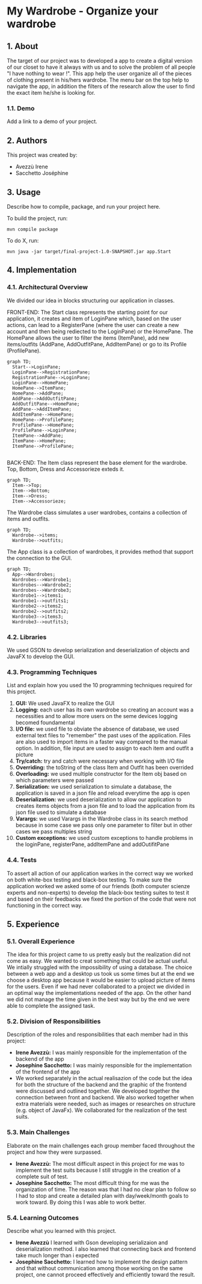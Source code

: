 # My Wardrobe - Organize your wardrobe

## 1. About

The target of our project was to developed a app to create a digital version of our closet to have it always with us and to solve the problem of all people "I have nothing to wear !". This app help the user organize all of the pieces of clothing present in his/hers wardrobe.
The menu bar on the top help to navigate the app, in addition the filters of the research allow the user to find the exact item he/she is looking for.

### 1.1. Demo

Add a link to a demo of your project.

## 2. Authors

This project was created by:

* Avezzù Irene
* Sacchetto Joséphine

## 3. Usage

Describe how to compile, package, and run your project here.

To build the project, run:

```shell
mvn compile package
```

To do X, run:

```
mvn java -jar target/final-project-1.0-SNAPSHOT.jar app.Start

```


## 4. Implementation

### 4.1. Architectural Overview

We divided our idea in blocks structuring our application in classes.

FRONT-END:
The Start class represents the starting point for our application, it creates and item of LoginPane which, based on the user actions, can lead to a RegisterPane (where the user can create a new account and then being rediected to the LoginPane) or the HomePane. The HomePane allows the user to filter the items (ItemPane), add new items/outfits (AddPane, AddOutfitPane, AddItemPane) or go to its Profile (ProfilePane).

```mermaid
graph TD;
  Start-->LoginPane;
  LoginPane-->RegistrationPane;
  RegistrationPane-->LoginPane;
  LoginPane-->HomePane;
  HomePane-->ItemPane;
  HomePane-->AddPane;
  AddPane-->AddOutfitPane;
  AddOutfitPane-->HomePane;
  AddPane-->AddItemPane;
  AddItemPane-->HomePane;
  HomePane-->ProfilePane;
  ProfilePane-->HomePane;
  ProfilePane-->LoginPane;
  ItemPane-->AddPane;
  ItemPane-->HomePane;
  ItemPane-->ProfilePane;
  
```

BACK-END:
The Item class represent the base element for the wardrobe. Top, Bottom, Dress and Accessorieze exteds it.
```mermaid
graph TD;
  Item-->Top;
  Item-->Bottom;
  Item-->Dress;
  Item-->Accessorieze;
```
The Wardrobe class simulates a user wardrobes, contains a collection of items and outfits.
```mermaid
graph TD;
  Wardrobe-->items;
  Wardrobe-->outfits;
```
The App class is a collection of wardrobes, it provides method that support the connection to the GUI.
```mermaid
graph TD;
  App-->Wardrobes;
  Wardrobes-->Wardrobe1;
  Wardrobes-->Wardrobe2;
  Wardrobes-->Wardrobe3;
  Wardrobe1-->items1;
  Wardrobe1-->outfits1;
  Wardrobe2-->items2;
  Wardrobe2-->outfits2;
  Wardrobe3-->items3;
  Wardrobe3-->outfits3;
```

### 4.2. Libraries

We used GSON to develop serialization and deserialization of objects and JavaFX to develop the GUI.

### 4.3. Programming Techniques

List and explain how you used the 10 programming techniques required for this project.
1.   **GUI:** We used JavaFX to realize the GUI
2.   **Logging:** each user has its own wardrobe so creating an account was a necessities and to allow more users on the seme devices logging becomed foundamental
3.   **I/O file:** we used file to obviate the absence of database, we used external text files to "remember" the past uses of the application. Files are also used to import items in a faster way compared to the manual option. In addition, file input are used to assign to each item and outfit a picture
4.   **Try/catch:** try and catch were necessary when working with I/O file  
5.   **Overriding:** the toString of the class Item and Outfit has been overrided
6.   **Overloading:** we used multiple constructor for the Item obj based on which parameters were passed
7.   **Serialization:** we used serialization to simulate a database, the application is saved in a json file and reload everytime the app is open
8.   **Deserialization:** we used deserialization to allow our application to creates items objects from a json file and to load the application from its json file used to simulate a database
9.   **Varargs:** we used Varargs in the Wardrobe class in its search method because in some case we pass only one parameter to filter but in other cases we pass multiples string 
10.  **Custom exceptions:** we used custom exceptions to handle problems in the loginPane, registerPane, addItemPane and addOutifitPane

### 4.4. Tests

To assert all action of our application warkes in the correct way we worked on both white-box testing and black-box testing. To make sure the application worked we asked some of our friends (both computer scienze experts and non-experts) to develop the black-box testing suites to test it and based on their feedbacks we fixed the portion of the code that were not functioning in the correct way.

## 5. Experience

### 5.1. Overall Experience

The idea for this project came to us pretty easly but the realization did not come as easy. We wanted to creat something that could be actual useful. We intially struggled with the impossibility of using a database. The choice between a web app and a desktop us took us some times but at the end we choose a desktop app because it would be easier to upload picture of items for the users.
Even if we had never collaborated to a project we divided in an optimal way the implementations needed of the app. On the other hand we did not manage the time given in the best way but by the end we were able to complete the assigned task.

### 5.2. Division of Responsibilities

Description of the roles and responsibilities that each member had in this project:

- **Irene Avezzù:** I was mainly responsible for the implementation of the backend of the app
- **Josephine Sacchetto:** I was mainly responsible for the implementation of the frontend of the app
- We worked separately in the actual realisazion of the code but the idea for both the structure of the backend and the graphic of the frontend were discussed and outlined together. We developed together the connection between front and backend. We also worked together when extra materials were needed, such as images or researches on structure (e.g. object of JavaFx). We collaborated for the realization of the test suits.

### 5.3. Main Challenges

Elaborate on the main challenges each group member faced throughout the project and how they were surpassed.

- **Irene Avezzù:** The most difficult aspect in this project for me was to implement the test suits because I still struggle in the creation of a complete suit of test.
- **Josephine Sacchetto:** The most difficult thing for me was the organization of time. The reason was that I had no clear plan to follow so I had to stop and create a detailed plan with day/week/month goals to work toward. By doing this I was able to work better.

### 5.4. Learning Outcomes

Describe what you learned with this project.

- **Irene Avezzù** I learned with Gson developing serializaion and deserialization method. I also learned that connecting back and frontend take much longer than i expected
- **Josephine Sacchetto:** I learned how to implement the design pattern and that without communication among those working on the same project, one cannot proceed effectively and efficiently toward the result. 




